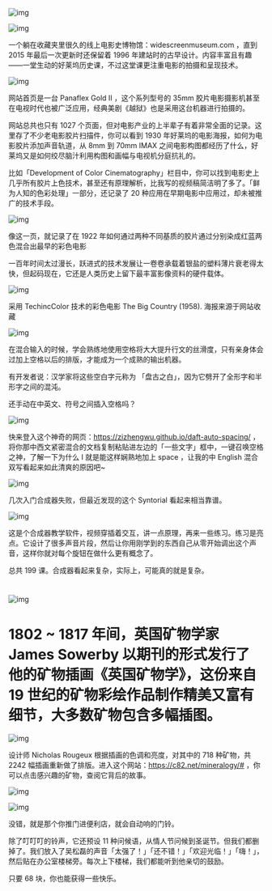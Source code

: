 ![img](https://paper-clips.vercel.app/其他/有点东西.jpg)



![img](https://mmbiz.qpic.cn/mmbiz_png/SlOqFKqEO4HmPVicfp4AfPLbNiancUtGDo2qRqNyNFeHneObWh37GticOZh8ruWVBgIIkLKrDibMKp59vBWjCFLpvQ/640?wx_fmt=png)

一个躺在收藏夹里很久的线上电影史博物馆：widescreenmuseum.com ，直到 2015 年最后一次更新时还保留着 1996 年建站时的古早设计。内容丰富且有趣——一堂生动的好莱坞历史课，不过这堂课更注重电影的拍摄和呈现技术。



![img](https://mmbiz.qpic.cn/mmbiz_png/SlOqFKqEO4HmPVicfp4AfPLbNiancUtGDo2l5ZicYN3Me7JBLA6YFGicibJBByINQTr3Xc7pJS2tSqsIh9QPmaBYDmw/640?wx_fmt=png)

网站首页是一台 Panaflex Gold II ，这个系列型号的 35mm 胶片电影摄影机甚至在电视时代也被广泛应用，经典美剧《越狱》也是采用这台机器进行拍摄的。



网站总共也只有 1027 个页面，但对电影产业的上半辈子有着非常全面的记录。这里存了不少老电影胶片扫描件，你可以看到 1930 年好莱坞的电影海报，如何为电影胶片添加声音轨道，从 8mm 到 70mm IMAX 之间电影构图都经历了什么，好莱坞又是如何绞尽脑汁利用构图和画幅与电视机分庭抗礼的。



比如「Development of Color Cinematography」栏目中，你可以找到电影史上几乎所有胶片上色技术，甚至还有原理解析，比我写的视频稿简洁明了多了。「鲜为人知的色彩处理」一部分，还记录了 20 种应用在早期电影中应用过，却未被推广的技术手段。



![img](https://mmbiz.qpic.cn/mmbiz_png/SlOqFKqEO4HmPVicfp4AfPLbNiancUtGDoGMcfhT0veeVChksNYXdvPCMmemzxv7e0zcP5ERAibjUUJtia8Y2gyznQ/640?wx_fmt=png)

像这一页，就记录了在 1922 年如何通过两种不同基质的胶片通过分别染成红蓝两色混合出最早的彩色电影



一百年时间太过漫长，跃进式的技术发展让一卷卷承载着银盐的塑料薄片衰老得太快，但起码现在，它还是人类历史上留下最丰富影像资料的硬件载体。



![img](https://mmbiz.qpic.cn/mmbiz_png/SlOqFKqEO4HmPVicfp4AfPLbNiancUtGDoeGlulxn3qnS0kaibSYpnDYzmwT3vQJhLLicibbrNdc7tiaEtYLAIZTmYnw/640?wx_fmt=png)

采用 TechincColor 技术的彩色电影 The Big Country (1958). 海报来源于网站收藏





![img](https://mmbiz.qpic.cn/mmbiz_png/SlOqFKqEO4HmPVicfp4AfPLbNiancUtGDo8ibjHLexOR2fjZK5jnDt96l3bXB0dGEDtRgficjF6hfN9OBDOZIErHQw/640?wx_fmt=png)

在混合输入的时候，学会熟练地使用空格将大大提升行文的丝滑度，只有亲身体会过加上空格以后的排版，才能成为一个成熟的输出机器。



有开发者说：汉学家将这些空白字元称为 「盘古之白」，因为它劈开了全形字和半形字之间的混沌。



还手动在中英文、符号之间插入空格吗？



![img](https://mmbiz.qpic.cn/mmbiz_png/SlOqFKqEO4HmPVicfp4AfPLbNiancUtGDoMEH9Q8m1C1fsOauZlRicJJf2gAOPORxoYvusXAqLmH0KzTicYZbMs3cw/640?wx_fmt=png)



快来登入这个神奇的网页：https://zizhengwu.github.io/daft-auto-spacing/ ，将你那中西文紧密混合的文档复制粘贴进左边的「一些文字」框中，一键召唤空格之神，了解一下为什么 I 就是能这样娴熟地加上 space ，让我的中 English 混合双写看起来如此清爽的原因吧~



![img](https://mmbiz.qpic.cn/mmbiz_png/SlOqFKqEO4HmPVicfp4AfPLbNiancUtGDoqqLXsIkRqODPHS8mKTRFpgFI0ON2iaCEibxSUB7qDyMMfjVGZD6XpdPg/640?wx_fmt=png)

几次入门合成器失败，但最近发现的这个 Syntorial 看起来相当靠谱。



![img](https://mmbiz.qpic.cn/mmbiz_gif/SlOqFKqEO4HmPVicfp4AfPLbNiancUtGDoDKia1hHAAvjn4W8unSyC0rIlRNqJP2E9ATfA39qbIk5xNR7r9ozibaoQ/640?wx_fmt=gif)



这是个合成器教学软件，视频穿插着交互，讲一点原理，再来一些练习。练习是亮点。它设计了很多声音片段，然后让你用刚学到的东西自己从零开始调出这个声音，这样你就对每个旋钮在做什么更有概念了。



总共 199 课。合成器看起来复杂，实际上，可能真的就是复杂。

#  



![img](https://mmbiz.qpic.cn/mmbiz_png/SlOqFKqEO4HmPVicfp4AfPLbNiancUtGDor7eTKcFHAfeN3uML10LEHoiasnfHp8SB7wCuUJbBcP5ASnflOdxac8Q/640?wx_fmt=png)

# 1802 ~ 1817 年间，英国矿物学家 James Sowerby 以期刊的形式发行了他的矿物插画《英国矿物学》，这份来自 19 世纪的矿物彩绘作品制作精美又富有细节，大多数矿物包含多幅插图。



![img](https://mmbiz.qpic.cn/mmbiz_png/SlOqFKqEO4HmPVicfp4AfPLbNiancUtGDoh3xAibI4nwv8pC0nCWyzcoD4jU0icovdRByvHicRF5IgRJ1bGN5kCjIbQ/640?wx_fmt=png)



设计师 Nicholas Rougeux 根据插画的色调和亮度，对其中的 718 种矿物，共 2242 幅插画重新做了排版。进入这个网站：https://c82.net/mineralogy/# ，你可以点击感兴趣的矿物，查阅它背后的故事。



![img](https://mmbiz.qpic.cn/mmbiz_png/SlOqFKqEO4HmPVicfp4AfPLbNiancUtGDomq8X9HtwdxtOK4E2KP8KGqjDHkqwMQ6mCDOYA3umqbibjTCQ07Zfn8g/640?wx_fmt=png)





![img](https://mmbiz.qpic.cn/mmbiz_png/SlOqFKqEO4HmPVicfp4AfPLbNiancUtGDor0ODmjyOHLOM0tIlXvaIfJ5zJTvdQqsXWNPXg7rQ6wlDqPqH6LFHiaw/640?wx_fmt=png)

没错，就是那个你推门进便利店，就会自动响的门铃。



除了叮叮叮的铃声，它还预设 11 种问候语，从情人节问候到圣诞节。但我们都删掉了。我们放入了吴松磊的声音「太强了！」「还不错！」「欢迎光临！」「嗨！」，然后贴在办公室楼梯旁。每次上下楼梯，我们都能听到他亲切的鼓励。



只要 68 块，你也能获得一些快乐。